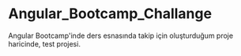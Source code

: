 # Angular_Bootcamp_Challange

Angular Bootcamp'inde ders esnasında takip için oluşturduğum proje haricinde, test projesi.
